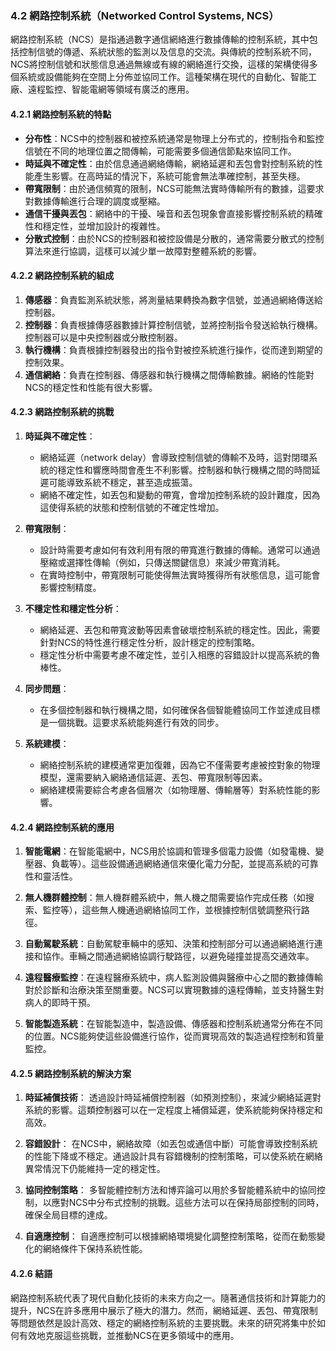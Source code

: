 ### 4.2 網路控制系統（Networked Control Systems, NCS）

網路控制系統（NCS）是指通過數字通信網絡進行數據傳輸的控制系統，其中包括控制信號的傳遞、系統狀態的監測以及信息的交流。與傳統的控制系統不同，NCS將控制信號和狀態信息通過無線或有線的網絡進行交換，這樣的架構使得多個系統或設備能夠在空間上分佈並協同工作。這種架構在現代的自動化、智能工廠、遠程監控、智能電網等領域有廣泛的應用。

#### 4.2.1 網路控制系統的特點

- **分布性**：NCS中的控制器和被控系統通常是物理上分布式的，控制指令和監控信號在不同的地理位置之間傳輸，可能需要多個通信節點來協同工作。
- **時延與不確定性**：由於信息通過網絡傳輸，網絡延遲和丟包會對控制系統的性能產生影響。在高時延的情況下，系統可能會無法準確控制，甚至失穩。
- **帶寬限制**：由於通信頻寬的限制，NCS可能無法實時傳輸所有的數據，這要求對數據傳輸進行合理的調度或壓縮。
- **通信干擾與丟包**：網絡中的干擾、噪音和丟包現象會直接影響控制系統的精確性和穩定性，並增加設計的複雜性。
- **分散式控制**：由於NCS的控制器和被控設備是分散的，通常需要分散式的控制算法來進行協調，這樣可以減少單一故障對整體系統的影響。

#### 4.2.2 網路控制系統的組成

1. **傳感器**：負責監測系統狀態，將測量結果轉換為數字信號，並通過網絡傳送給控制器。
2. **控制器**：負責根據傳感器數據計算控制信號，並將控制指令發送給執行機構。控制器可以是中央控制器或分散控制器。
3. **執行機構**：負責根據控制器發出的指令對被控系統進行操作，從而達到期望的控制效果。
4. **通信網絡**：負責在控制器、傳感器和執行機構之間傳輸數據。網絡的性能對NCS的穩定性和性能有很大影響。

#### 4.2.3 網路控制系統的挑戰

1. **時延與不確定性**：
   - 網絡延遲（network delay）會導致控制信號的傳輸不及時，這對閉環系統的穩定性和響應時間會產生不利影響。控制器和執行機構之間的時間延遲可能導致系統不穩定，甚至造成振蕩。
   - 網絡不確定性，如丟包和變動的帶寬，會增加控制系統的設計難度，因為這使得系統的狀態和控制信號的不確定性增加。

2. **帶寬限制**：
   - 設計時需要考慮如何有效利用有限的帶寬進行數據的傳輸。通常可以通過壓縮或選擇性傳輸（例如，只傳送關鍵信息）來減少帶寬消耗。
   - 在實時控制中，帶寬限制可能使得無法實時獲得所有狀態信息，這可能會影響控制精度。

3. **不穩定性和穩定性分析**：
   - 網絡延遲、丟包和帶寬波動等因素會破壞控制系統的穩定性。因此，需要針對NCS的特性進行穩定性分析，設計穩定的控制策略。
   - 穩定性分析中需要考慮不確定性，並引入相應的容錯設計以提高系統的魯棒性。

4. **同步問題**：
   - 在多個控制器和執行機構之間，如何確保各個智能體協同工作並達成目標是一個挑戰。這要求系統能夠進行有效的同步。

5. **系統建模**：
   - 網絡控制系統的建模通常更加復雜，因為它不僅需要考慮被控對象的物理模型，還需要納入網絡通信延遲、丟包、帶寬限制等因素。
   - 網絡建模需要綜合考慮各個層次（如物理層、傳輸層等）對系統性能的影響。

#### 4.2.4 網路控制系統的應用

1. **智能電網**：在智能電網中，NCS用於協調和管理多個電力設備（如發電機、變壓器、負載等）。這些設備通過網絡通信來優化電力分配，並提高系統的可靠性和靈活性。
   
2. **無人機群體控制**：無人機群體系統中，無人機之間需要協作完成任務（如搜索、監控等），這些無人機通過網絡協同工作，並根據控制信號調整飛行路徑。
   
3. **自動駕駛系統**：自動駕駛車輛中的感知、決策和控制部分可以通過網絡進行連接和協作。車輛之間通過網絡協調行駛路徑，以避免碰撞並提高交通效率。

4. **遠程醫療監控**：在遠程醫療系統中，病人監測設備與醫療中心之間的數據傳輸對於診斷和治療決策至關重要。NCS可以實現數據的遠程傳輸，並支持醫生對病人的即時干預。

5. **智能製造系統**：在智能製造中，製造設備、傳感器和控制系統通常分佈在不同的位置。NCS能夠使這些設備進行協作，從而實現高效的製造過程控制和質量監控。

#### 4.2.5 網路控制系統的解決方案

1. **時延補償技術**：
   透過設計時延補償控制器（如預測控制），來減少網絡延遲對系統的影響。這類控制器可以在一定程度上補償延遲，使系統能夠保持穩定和高效。

2. **容錯設計**：
   在NCS中，網絡故障（如丟包或通信中斷）可能會導致控制系統的性能下降或不穩定。通過設計具有容錯機制的控制策略，可以使系統在網絡異常情況下仍能維持一定的穩定性。

3. **協同控制策略**：
   多智能體控制方法和博弈論可以用於多智能體系統中的協同控制，以應對NCS中分布式控制的挑戰。這些方法可以在保持局部控制的同時，確保全局目標的達成。

4. **自適應控制**：
   自適應控制可以根據網絡環境變化調整控制策略，從而在動態變化的網絡條件下保持系統性能。

#### 4.2.6 結語

網路控制系統代表了現代自動化技術的未來方向之一。隨著通信技術和計算能力的提升，NCS在許多應用中展示了極大的潛力。然而，網絡延遲、丟包、帶寬限制等問題依然是設計高效、穩定的網絡控制系統的主要挑戰。未來的研究將集中於如何有效地克服這些挑戰，並推動NCS在更多領域中的應用。